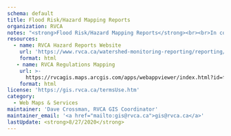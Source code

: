 ```yaml
---
schema: default
title: Flood Risk/Hazard Mapping Reports
organization: RVCA
notes: "<strong>Flood Risk/Hazard Mapping Reports</strong><br><br>In cooperation with local municipalities and the province, the RVCA identifies, studies and maps natural hazard areas along local rivers, lakes, streams and wetlands. Natural hazard areas include floodplains, unstable slopes. Natural features such as wetlands are also mapped. In the past, these maps were called flood risk maps."
resources:
  - name: RVCA Hazard Reports Website
    url: 'https://www.rvca.ca/watershed-monitoring-reporting/reporting/flood-risk-mapping-reports'
    format: html
   - name: RVCA Regulations Mapping
    url: >-
      https://rvcagis.maps.arcgis.com/apps/webappviewer/index.html?id=fd54fe0962284dc0a63deabc8357bb25
    format: html
license: 'https://gis.rvca.ca/termsUse.htm'
category:
  - Web Maps & Services
maintainer: 'Dave Crossman, RVCA GIS Coordinator'
maintainer_email: '<a href="mailto:gis@rvca.ca">gis@rvca.ca</a>'
lastUpdate: <strong>8/27/2020</strong>
---
```

